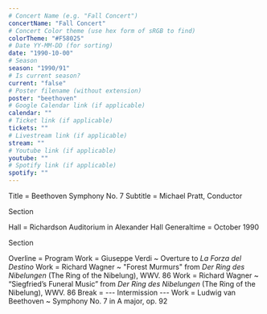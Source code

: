 ```yaml
---
# Concert Name (e.g. "Fall Concert")
concertName: "Fall Concert"
# Concert Color theme (use hex form of sRGB to find)
colorTheme: "#F58025"
# Date YY-MM-DD (for sorting)
date: "1990-10-00"
# Season
season: "1990/91"
# Is current season?
current: "false"
# Poster filename (without extension)
poster: "beethoven"
# Google Calendar link (if applicable)
calendar: ""
# Ticket link (if applicable)
tickets: ""
# Livestream link (if applicable)
stream: ""
# Youtube link (if applicable)
youtube: ""
# Spotify link (if applicable)
spotify: ""
---
```

Title = Beethoven Symphony No. 7
Subtitle = Michael Pratt, Conductor

Section

Hall = Richardson Auditorium in Alexander Hall
Generaltime = October 1990

Section

Overline = Program
Work = Giuseppe Verdi ~ Overture to *La Forza del Destino*
Work = Richard Wagner ~ "Forest Murmurs" from *Der Ring des Nibelungen* (The Ring of the Nibelung), WWV. 86
Work = Richard Wagner ~ “Siegfried’s Funeral Music” from *Der Ring des Nibelungen* (The Ring of the Nibelung), WWV. 86
Break = --- Intermission ---
Work = Ludwig van Beethoven ~ Symphony No. 7 in A major, op. 92
